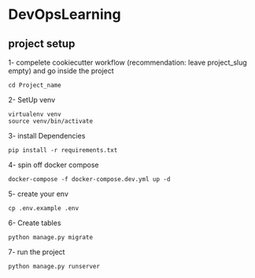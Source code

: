 # DevOpsLearning

## project setup

1- compelete cookiecutter workflow (recommendation: leave project_slug empty) and go inside the project
```
cd Project_name
```

2- SetUp venv
```
virtualenv venv
source venv/bin/activate
```

3- install Dependencies
```
pip install -r requirements.txt
```

4- spin off docker compose
```
docker-compose -f docker-compose.dev.yml up -d
```

5- create your env
```
cp .env.example .env
```

6- Create tables
```
python manage.py migrate
```

7- run the project
```
python manage.py runserver
```



